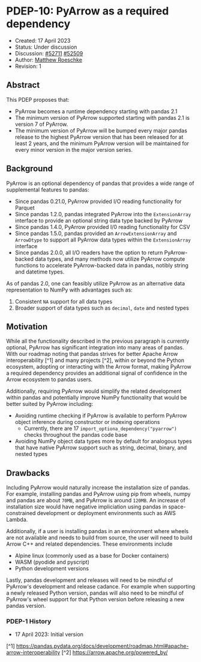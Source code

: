 # PDEP-10: PyArrow as a required dependency

- Created: 17 April 2023
- Status: Under discussion
- Discussion: [#52711](https://github.com/pandas-dev/pandas/pull/52711)
              [#52509](https://github.com/pandas-dev/pandas/issues/52509)
- Author: [Matthew Roeschke](https://github.com/mroeschke)
- Revision: 1

## Abstract

This PDEP proposes that:

- PyArrow becomes a runtime dependency starting with pandas 2.1
- The minimum version of PyArrow supported starting with pandas 2.1 is version 7 of PyArrow.
- The minimum version of PyArrow will be bumped every major pandas release to the highest
  PyArrow version that has been released for at least 2 years, and the minimum PyArrow version will be
  maintained for every minor version in the major version series.

## Background

PyArrow is an optional dependency of pandas that provides a wide range of supplemental features to pandas:

- Since pandas 0.21.0, PyArrow provided I/O reading functionality for Parquet
- Since pandas 1.2.0, pandas integrated PyArrow into the `ExtensionArray` interface to provide an optional string data type backed by PyArrow
- Since pandas 1.4.0, PyArrow provided I/0 reading functionality for CSV
- Since pandas 1.5.0, pandas provided an `ArrowExtensionArray` and `ArrowDtype` to support all PyArrow data types within the `ExtensionArray` interface
- Since pandas 2.0.0, all I/O readers have the option to return PyArrow-backed data types, and many methods now utilize PyArrow compute functions to
accelerate PyArrow-backed data in pandas, notibly string and datetime types.

As of pandas 2.0, one can feasibly utilize PyArrow as an alternative data representation to NumPy with advantages such as:

1. Consistent ``NA`` support for all data types
2. Broader support of data types such as ``decimal``, ``date`` and nested types

## Motivation

While all the functionality described in the previous paragraph is currently optional, PyArrow has significant integration into many areas
of pandas. With our roadmap noting that pandas strives for better Apache Arrow interoperability [^1] and many projects [^2], within or beyond the Python ecosystem, adopting or interacting with the Arrow format, making PyArrow a required dependency provides an additional signal of confidence in the Arrow
ecosystem to pandas users.

Additionally, requiring PyArrow would simplify the related development within pandas and potentially improve NumPy functionality that would be better suited
by PyArrow including:

- Avoiding runtime checking if PyArrow is available to perform PyArrow object inference during constructor or indexing operations
  - Currently, there are 17 `import_optiona_dependency("pyarrow")` checks throughout the pandas code base
- Avoiding NumPy object data types more by default for analogous types that have native PyArrow support such as string, decimal, binary, and nested types

## Drawbacks

Including PyArrow would naturally increase the installation size of pandas. For example, installing pandas and PyArrow using pip from wheels, numpy and pandas
are about `70MB`, and PyArrow is around `120MB`. An increase of installation size would have negative impliciation using pandas in space-constrained development
or deployment environments such as AWS Lambda.

Additionally, if a user is installing pandas in an environment where wheels are not available and needs to build from source, the user will need to build Arrow C++ and related dependencies. These environments include

- Alpine linux (commonly used as a base for Docker containers)
- WASM (pyodide and pyscript)
- Python development versions

Lastly, pandas development and releases will need to be mindful of PyArrow's development and release cadance. For example when supporting a newly released Python version, pandas will also need to be mindful of PyArrow's wheel support for that Python version before releasing a new pandas version.

### PDEP-1 History

- 17 April 2023: Initial version

[^1] <https://pandas.pydata.org/docs/development/roadmap.html#apache-arrow-interoperability>
[^2] <https://arrow.apache.org/powered_by/>
